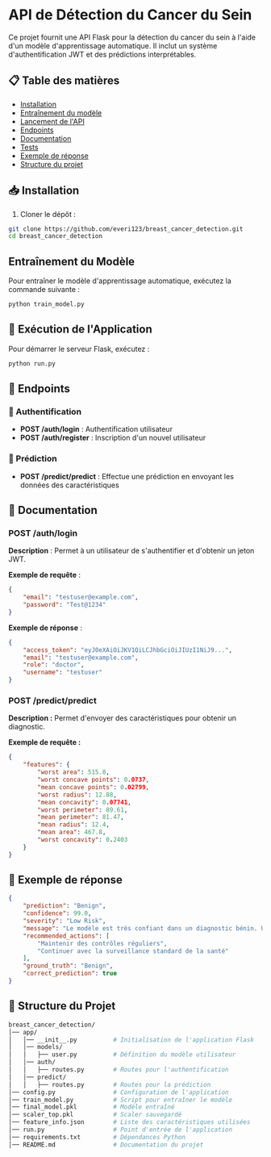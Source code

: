 # API de Détection du Cancer du Sein

Ce projet fournit une API Flask pour la détection du cancer du sein à l'aide d'un modèle d'apprentissage automatique. Il inclut un système d'authentification JWT et des prédictions interprétables.

## 📋 Table des matières
- [Installation](#installation)
- [Entraînement du modèle](#entraînement-du-modèle)
- [Lancement de l'API](#lancement-de-lapi)
- [Endpoints](#endpoints)
- [Documentation](#documentation)
- [Tests](#tests)
- [Exemple de réponse](#exemple-de-réponse)
- [Structure du projet](#structure-du-projet)

## 📥 Installation

1. Cloner le dépôt :
```bash
git clone https://github.com/everi123/breast_cancer_detection.git
cd breast_cancer_detection
```

## Entraînement du Modèle

Pour entraîner le modèle d'apprentissage automatique, exécutez la commande suivante :

```sh
python train_model.py
```

## 🚀 Exécution de l'Application

Pour démarrer le serveur Flask, exécutez :

```sh
python run.py
```

## 🔗 Endpoints

### 🔐 Authentification
- **POST /auth/login** : Authentification utilisateur
- **POST /auth/register** : Inscription d'un nouvel utilisateur

### 🔬 Prédiction
- **POST /predict/predict** : Effectue une prédiction en envoyant les données des caractéristiques

## 📖 Documentation

### POST /auth/login

**Description** : 
Permet à un utilisateur de s'authentifier et d'obtenir un jeton JWT.

**Exemple de requête** :
```json
{
    "email": "testuser@example.com",
    "password": "Test@1234"
}
```

**Exemple de réponse** :
```json
{
    "access_token": "eyJ0eXAiOiJKV1QiLCJhbGciOiJIUzI1NiJ9...",
    "email": "testuser@example.com",
    "role": "doctor",
    "username": "testuser"
}
```

### POST /predict/predict

**Description :**
Permet d'envoyer des caractéristiques pour obtenir un diagnostic.

**Exemple de requête :**
```json
{
    "features": {
        "worst area": 515.8,
        "worst concave points": 0.0737,
        "mean concave points": 0.02799,
        "worst radius": 12.88,
        "mean concavity": 0.07741,
        "worst perimeter": 89.61,
        "mean perimeter": 81.47,
        "mean radius": 12.4,
        "mean area": 467.8,
        "worst concavity": 0.2403
    }
}
```

## 🎯 Exemple de réponse

```json
{
    "prediction": "Benign",
    "confidence": 99.0,
    "severity": "Low Risk",
    "message": "Le modèle est très confiant dans un diagnostic bénin. Un suivi régulier est conseillé.",
    "recommended_actions": [
        "Maintenir des contrôles réguliers",
        "Continuer avec la surveillance standard de la santé"
    ],
    "ground_truth": "Benign",
    "correct_prediction": true
}
```

## 📂 Structure du Projet

```bash
breast_cancer_detection/
│── app/
│   │── __init__.py          # Initialisation de l'application Flask
│   │── models/
│   │   ├── user.py          # Définition du modèle utilisateur
│   │── auth/
│   │   ├── routes.py        # Routes pour l'authentification
│   │── predict/
│   │   ├── routes.py        # Routes pour la prédiction
│── config.py                # Configuration de l'application
│── train_model.py           # Script pour entraîner le modèle
│── final_model.pkl          # Modèle entraîné
│── scaler_top.pkl           # Scaler sauvegardé
│── feature_info.json        # Liste des caractéristiques utilisées
│── run.py                   # Point d'entrée de l'application
│── requirements.txt         # Dépendances Python
│── README.md                # Documentation du projet
```